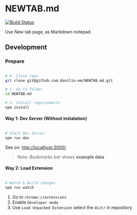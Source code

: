 # NEWTAB.md

[![Build Status](https://travis-ci.com/danilin-em/NEWTAB.md.svg?branch=master)](https://travis-ci.com/danilin-em/NEWTAB.md)

Use New tab page, as Markdown notepad.

## Development

### Prepare

```sh

# 0. Clone repo
git clone git@github.com:danilin-em/NEWTAB.md.git

# 1. Go to folder
cd NEWTAB.md

# 2. Install requirements
npm install

```

#### Way 1: Dev Server (Without instalation)

```sh

# Start Dev Server
npm run dev

```

See on: [http://localhost:3000/](http://localhost:3000/)

> Note: *Bookmarks bar* shows **example data**

#### Way 2: Load Extension

```sh

# Watch & Build changes
npm run watch

```

1. Go to `chrome://extensions`
2. Enable `Developer mode`
3. Use `Load Unpacked Extension` select the `dist/` in repository
